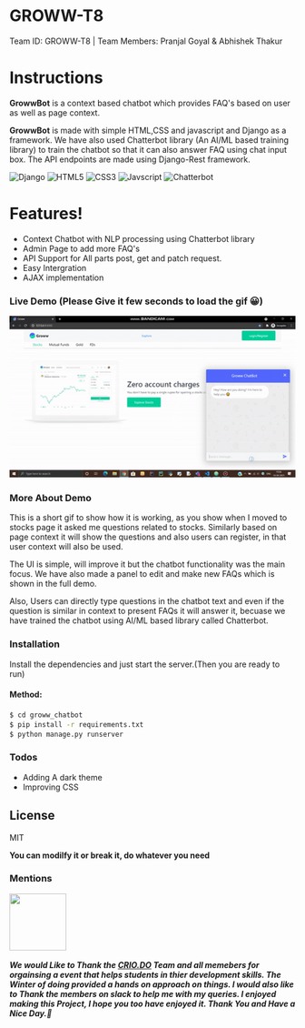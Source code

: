 # GROWW-T8
Team ID: GROWW-T8 | Team Members: Pranjal Goyal &amp; Abhishek Thakur

# Instructions

**GrowwBot** is a context based chatbot which provides FAQ's based on user as well as page context.

**GrowwBot** is made with simple HTML,CSS and javascript and Django as a framework. We have also used Chatterbot library (An AI/ML based training library) to train the chatbot so that it can also answer FAQ using chat input box. The API endpoints are made using Django-Rest framework.

![Django](https://img.shields.io/badge/django%20-%23092E20.svg?&style=for-the-badge&logo=django&logoColor=white) ![HTML5](https://img.shields.io/badge/html5%20-%23E34F26.svg?&style=for-the-badge&logo=html5&logoColor=white) ![CSS3](https://img.shields.io/badge/css3%20-%231572B6.svg?&style=for-the-badge&logo=css3&logoColor=white") ![Javscript](https://img.shields.io/badge/javascript%20-%23323330.svg?&style=for-the-badge&logo=javascript&logoColor=%23F7DF1E) 
![Chatterbot](https://img.shields.io/badge/Chatterbot-1.0.2-blue)


# Features!
  - Context Chatbot with NLP processing using Chatterbot library
  - Admin Page to add more FAQ's
  - API Support for All parts post, get and patch request.
  - Easy Intergration
  - AJAX implementation

### Live Demo (Please Give it few seconds to load the gif 😀)
![](livedemo.gif)

### More About Demo
This is a short gif to show how it is working, as you show when I moved to stocks page it asked me questions related to stocks. Similarly based on page context it will show the questions and also users can register, in that user context will also be used.

The UI is simple, will improve it but the chatbot functionality was the main focus.
We have also made a panel to edit and make new FAQs which is shown in the full demo.

Also, Users can directly type questions in the chatbot text and even if the question is similar in context to present FAQs it will answer it, becuase we have trained the chatbot using AI/ML based library called Chatterbot.

### Installation

Install the dependencies and just start the server.(Then you are ready to run)

#### Method:
```sh
$ cd groww_chatbot 
$ pip install -r requirements.txt
$ python manage.py runserver
```

### Todos
 - Adding A dark theme
 - Improving CSS


License
----

MIT

**You can modilfy it or break it, do whatever you need**

### Mentions

<img src="https://pbs.twimg.com/profile_images/1239848399769202689/5S6D0btQ.jpg" data-canonical-src="https://gyazo.com/eb5c5741b6a9a16c692170a41a49c858.png" width="100" height="100" />

***We would Like to Thank the [CRIO.DO](https://www.crio.do/) Team and all memebers for orgainsing a event that helps students in thier development skills. The Winter of doing provided a hands on approach on things. I would also like to Thank the members on slack to help me with my queries. I enjoyed making this Project, I hope you too have enjoyed it. Thank You and Have a Nice Day.🎇***
